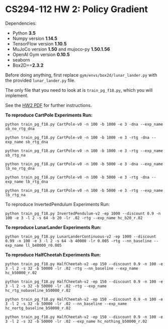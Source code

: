 # CS294-112 HW 2: Policy Gradient

Dependencies:
 * Python **3.5**
 * Numpy version **1.14.5**
 * TensorFlow version **1.10.5**
 * MuJoCo version **1.50** and mujoco-py **1.50.1.56**
 * OpenAI Gym version **0.10.5**
 * seaborn
 * Box2D==**2.3.2**

Before doing anything, first replace `gym/envs/box2d/lunar_lander.py` with the provided `lunar_lander.py` file.

The only file that you need to look at is `train_pg_f18.py`, which you will implement.

See the [HW2 PDF](http://rail.eecs.berkeley.edu/deeprlcourse/static/homeworks/hw2.pdf) for further instructions.



**To reproduce CartPole Experiments Run:**

`python train_pg_f18.py CartPole-v0 -n 100 -b 1000 -e 3 -dna --exp_name sb_no_rtg_dna`

`python train_pg_f18.py CartPole-v0 -n 100 -b 1000 -e 3 -rtg -dna --exp_name sb_rtg_dna`

`python train_pg_f18.py CartPole-v0 -n 100 -b 1000 -e 3 -rtg --exp_name sb_rtg_na`

`python train_pg_f18.py CartPole-v0 -n 100 -b 5000 -e 3 -dna --exp_name lb_no_rtg_dna`

`python train_pg_f18.py CartPole-v0 -n 100 -b 5000 -e 3 -rtg -dna --exp_name lb_rtg_dna`

`python train_pg_f18.py CartPole-v0 -n 100 -b 5000 -e 3 -rtg --exp_name lb_rtg_na`

To reproduce InvertedPendulum Experiments Run:

`python train_pg_f18.py InvertedPendulum-v2 -ep 1000 --discount 0.9 -n 100 -e 3 -l 2 -s 64 -b 20 -lr .02 -rtg --exp_name hc_b20_r.02`

**To reproduce LunarLander Experiments Run:**

`python train_pg_f18.py LunarLanderContinuous-v2 -ep 1000 --discount 0.99 -n 100 -e 3 -l 2 -s 64 -b 40000 -lr 0.005 -rtg --nn_baseline --exp_name ll_b40000_r0.005`

**To reproduce HalfCheetah Experiments Run:**

`python train_pg_f18.py HalfCheetah-v2 -ep 150 --discount 0.9 -n 100 -e 3 -l 2 -s 32 -b 50000 -lr .02 -rtg --nn_baseline --exp_name hc_b50000_r.02`

`python train_pg_f18.py HalfCheetah-v2 -ep 150 --discount 0.9 -n 100 -e 3 -l 2 -s 32 -b 50000 -lr .02 -rtg --exp_name hc_rtg_nobaseline_b50000_r.02`

`python train_pg_f18.py HalfCheetah-v2 -ep 150 --discount 0.9 -n 100 -e 3 -l 2 -s 32 -b 50000 -lr .02 --nn_baseline --exp_name hc_nortg_baseline_b50000_r.02`

`python train_pg_f18.py HalfCheetah-v2 -ep 150 --discount 0.9 -n 100 -e 3 -l 2 -s 32 -b 50000 -lr .02 --exp_name hc_nothing_b50000_r.02`

